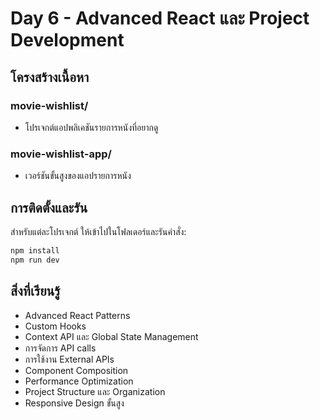 # Day 6 - Advanced React และ Project Development

## โครงสร้างเนื้อหา

### movie-wishlist/
- โปรเจกต์แอปพลิเคชันรายการหนังที่อยากดู

### movie-wishlist-app/
- เวอร์ชันขั้นสูงของแอปรายการหนัง

## การติดตั้งและรัน

สำหรับแต่ละโปรเจกต์ ให้เข้าไปในโฟลเดอร์และรันคำสั่ง:

```bash
npm install
npm run dev
```

## สิ่งที่เรียนรู้

- Advanced React Patterns
- Custom Hooks
- Context API และ Global State Management
- การจัดการ API calls
- การใช้งาน External APIs
- Component Composition
- Performance Optimization
- Project Structure และ Organization
- Responsive Design ขั้นสูง